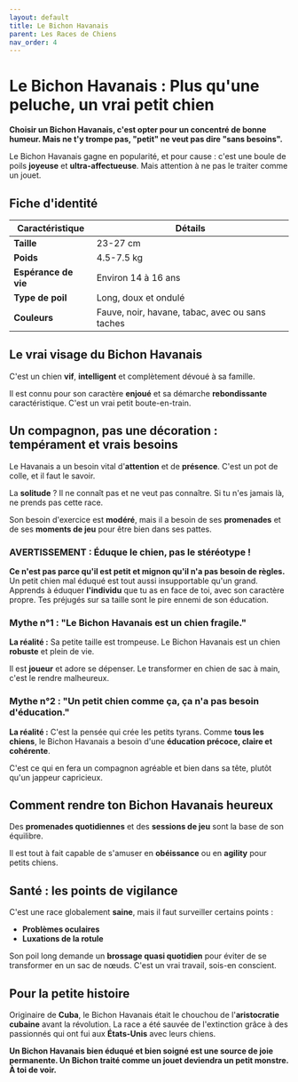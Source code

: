 ```yaml
---
layout: default
title: Le Bichon Havanais
parent: Les Races de Chiens
nav_order: 4
---
```


# Le Bichon Havanais : Plus qu'une peluche, un vrai petit chien

**Choisir un Bichon Havanais, c'est opter pour un concentré de bonne humeur. Mais ne t'y trompe pas, "petit" ne veut pas dire "sans besoins".**

Le Bichon Havanais gagne en popularité, et pour cause : c'est une boule de poils **joyeuse** et **ultra-affectueuse**. Mais attention à ne pas le traiter comme un jouet.

## Fiche d'identité

| Caractéristique | Détails |
|---|---|
| **Taille** | 23-27 cm |
| **Poids** | 4.5-7.5 kg |
| **Espérance de vie** | Environ 14 à 16 ans |
| **Type de poil** | Long, doux et ondulé |
| **Couleurs** | Fauve, noir, havane, tabac, avec ou sans taches |

## Le vrai visage du Bichon Havanais

C'est un chien **vif**, **intelligent** et complètement dévoué à sa famille.

Il est connu pour son caractère **enjoué** et sa démarche **rebondissante** caractéristique. C'est un vrai petit boute-en-train.

## Un compagnon, pas une décoration : tempérament et vrais besoins

Le Havanais a un besoin vital d'**attention** et de **présence**. C'est un pot de colle, et il faut le savoir.

La **solitude** ? Il ne connaît pas et ne veut pas connaître. Si tu n'es jamais là, ne prends pas cette race.

Son besoin d'exercice est **modéré**, mais il a besoin de ses **promenades** et de ses **moments de jeu** pour être bien dans ses pattes.

### **AVERTISSEMENT : Éduque le chien, pas le stéréotype !**

**Ce n'est pas parce qu'il est petit et mignon qu'il n'a pas besoin de règles.** Un petit chien mal éduqué est tout aussi insupportable qu'un grand. Apprends à éduquer **l'individu** que tu as en face de toi, avec son caractère propre. Tes préjugés sur sa taille sont le pire ennemi de son éducation.

### Mythe n°1 : "Le Bichon Havanais est un chien fragile."

**La réalité :** Sa petite taille est trompeuse. Le Bichon Havanais est un chien **robuste** et plein de vie.

Il est **joueur** et adore se dépenser. Le transformer en chien de sac à main, c'est le rendre malheureux.

### Mythe n°2 : "Un petit chien comme ça, ça n'a pas besoin d'éducation."

**La réalité :** C'est la pensée qui crée les petits tyrans. Comme **tous les chiens**, le Bichon Havanais a besoin d'une **éducation précoce, claire et cohérente**.

C'est ce qui en fera un compagnon agréable et bien dans sa tête, plutôt qu'un jappeur capricieux.

## Comment rendre ton Bichon Havanais heureux

Des **promenades quotidiennes** et des **sessions de jeu** sont la base de son équilibre.

Il est tout à fait capable de s'amuser en **obéissance** ou en **agility** pour petits chiens.

## Santé : les points de vigilance

C'est une race globalement **saine**, mais il faut surveiller certains points :

*   **Problèmes oculaires**
*   **Luxations de la rotule**

Son poil long demande un **brossage quasi quotidien** pour éviter de se transformer en un sac de nœuds. C'est un vrai travail, sois-en conscient.

## Pour la petite histoire

Originaire de **Cuba**, le Bichon Havanais était le chouchou de l'**aristocratie cubaine** avant la révolution. La race a été sauvée de l'extinction grâce à des passionnés qui ont fui aux **États-Unis** avec leurs chiens.

**Un Bichon Havanais bien éduqué et bien soigné est une source de joie permanente. Un Bichon traité comme un jouet deviendra un petit monstre. À toi de voir.** 